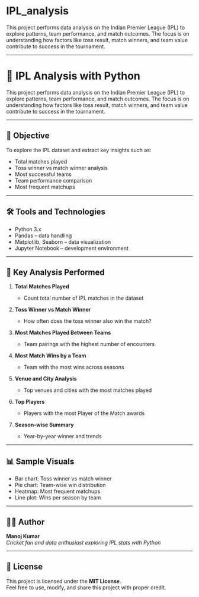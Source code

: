 # IPL_analysis
This project performs data analysis on the Indian Premier League (IPL) to explore patterns, team performance, and match outcomes. The focus is on understanding how factors like toss result, match winners, and team value contribute to success in the tournament.

---

# 🏏 IPL Analysis with Python

This project performs data analysis on the Indian Premier League (IPL) to explore patterns, team performance, and match outcomes. The focus is on understanding how factors like toss result, match winners, and team value contribute to success in the tournament.

---

## 🎯 Objective

To explore the IPL dataset and extract key insights such as:
- Total matches played
- Toss winner vs match winner analysis
- Most successful teams
- Team performance comparison
- Most frequent matchups

---

## 🛠️ Tools and Technologies

- Python 3.x  
- Pandas – data handling  
- Matplotlib, Seaborn – data visualization  
- Jupyter Notebook – development environment

---

## 🔑 Key Analysis Performed

1. **Total Matches Played**
   - Count total number of IPL matches in the dataset

2. **Toss Winner vs Match Winner**
   - How often does the toss winner also win the match?

3. **Most Matches Played Between Teams**
   - Team pairings with the highest number of encounters

4. **Most Match Wins by a Team**
   - Team with the most wins across seasons

5. **Venue and City Analysis**
   - Top venues and cities with the most matches played

6. **Top Players**
   - Players with the most Player of the Match awards

7. **Season-wise Summary**
   - Year-by-year winner and trends

---

## 📊 Sample Visuals

- Bar chart: Toss winner vs match winner
- Pie chart: Team-wise win distribution
- Heatmap: Most frequent matchups
- Line plot: Wins per season by team

---

## 👨‍💻 Author

**Manoj Kumar**  
_Cricket fan and data enthusiast exploring IPL stats with Python_  

---

## 📃 License

This project is licensed under the **MIT License**.  
Feel free to use, modify, and share this project with proper credit.


